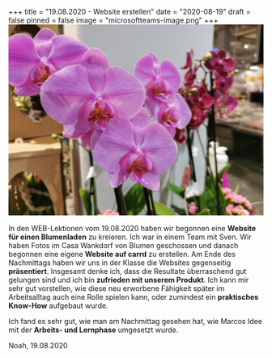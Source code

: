 +++
title = "19.08.2020 - Website erstellen"
date = "2020-08-19"
draft = false
pinned = false
image = "microsoftteams-image.png"
+++
![Blume aus dem Casa Wankdorf](microsoftteams-image.png)

In den WEB-Lektionen vom 19.08.2020 haben wir begonnen eine **Website für einen Blumenladen** zu kreieren. Ich war in einem Team mit Sven. Wir haben Fotos im Casa Wankdorf von Blumen geschossen und danach begonnen eine eigene **Website auf carrd** zu erstellen. Am Ende des Nachmittags haben wir uns in der Klasse die Websites gegenseitig **präsentiert**. Insgesamt denke ich, dass die Resultate überraschend gut gelungen sind und ich bin **zufrieden mit unserem Produkt**. Ich kann mir sehr gut vorstellen, wie diese neu erworbene Fähigkeit später im Arbeitsalltag auch eine Rolle spielen kann, oder zumindest ein **praktisches Know-How** aufgebaut wurde.

Ich fand es sehr gut, wie man am Nachmittag gesehen hat, wie Marcos Idee mit der **Arbeits- und Lernphase** umgesetzt wurde.

Noah, 19.08.2020